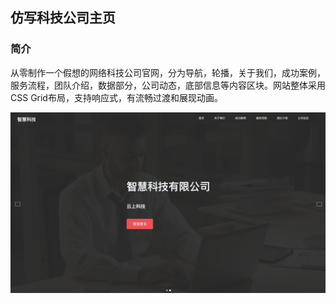 ## 仿写科技公司主页
### 简介
从零制作一个假想的网络科技公司官网，分为导航，轮播，关于我们，成功案例，服务流程，团队介绍，数据部分，公司动态，底部信息等内容区块。网站整体采用CSS Grid布局，支持响应式，有流畅过渡和展现动画。

![demo](./demo.jpg)
